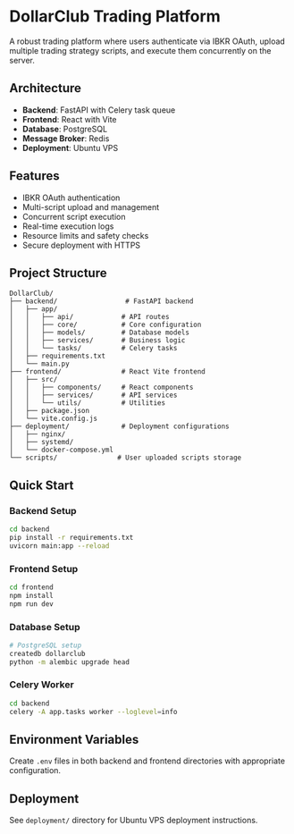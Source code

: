 # DollarClub Trading Platform

A robust trading platform where users authenticate via IBKR OAuth, upload multiple trading strategy scripts, and execute them concurrently on the server.

## Architecture

- **Backend**: FastAPI with Celery task queue
- **Frontend**: React with Vite
- **Database**: PostgreSQL
- **Message Broker**: Redis
- **Deployment**: Ubuntu VPS

## Features

- IBKR OAuth authentication
- Multi-script upload and management
- Concurrent script execution
- Real-time execution logs
- Resource limits and safety checks
- Secure deployment with HTTPS

## Project Structure

```
DollarClub/
├── backend/                 # FastAPI backend
│   ├── app/
│   │   ├── api/            # API routes
│   │   ├── core/           # Core configuration
│   │   ├── models/         # Database models
│   │   ├── services/       # Business logic
│   │   └── tasks/          # Celery tasks
│   ├── requirements.txt
│   └── main.py
├── frontend/               # React Vite frontend
│   ├── src/
│   │   ├── components/     # React components
│   │   ├── services/       # API services
│   │   └── utils/          # Utilities
│   ├── package.json
│   └── vite.config.js
├── deployment/             # Deployment configurations
│   ├── nginx/
│   ├── systemd/
│   └── docker-compose.yml
└── scripts/               # User uploaded scripts storage
```

## Quick Start

### Backend Setup
```bash
cd backend
pip install -r requirements.txt
uvicorn main:app --reload
```

### Frontend Setup
```bash
cd frontend
npm install
npm run dev
```

### Database Setup
```bash
# PostgreSQL setup
createdb dollarclub
python -m alembic upgrade head
```

### Celery Worker
```bash
cd backend
celery -A app.tasks worker --loglevel=info
```

## Environment Variables

Create `.env` files in both backend and frontend directories with appropriate configuration.

## Deployment

See `deployment/` directory for Ubuntu VPS deployment instructions.

